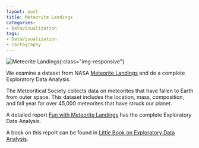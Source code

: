 ```yaml
---
layout: post
title: Meteorite Landings
categories: 
- DataVisualization
tags:
- DataVisualization
- cartography
---
```


![Meteorite Landings](/images/MeteoriteLandings/MetLandings.jpg){:class="img-responsive"}

We examine a dataset from NASA [Meteorite Landings](https://www.kaggle.com/nasa/meteorite-landings/data)  and do a complete Exploratory Data Analysis.            

The Meteoritical Society collects data on meteorites that have fallen to Earth from outer space. This dataset includes the location, mass, composition, and fall year for over 45,000 meteorites that have struck our planet.              

A detailed report [Fun with Meteorite Landings](https://ambarishg.github.io/public/dataviz/MeteoriteAnalysisForWebSite.html) has the complete Exploratory Data Analysis.            

A book on this report can be found in [Little Book on Exploratory Data Analysis](https://ambarishg.github.io/public/LittleBookEDA/).                      
